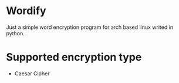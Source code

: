 # Wordify
Just a simple word encryption program for arch based linux writed in python.

# Supported encryption type
- Caesar Cipher